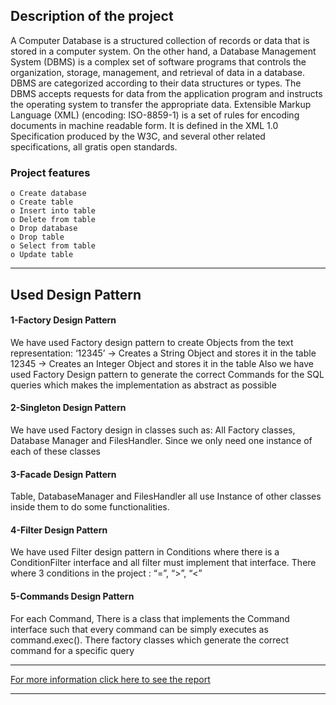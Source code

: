 ## Description of the project
A Computer Database is a structured collection of records or data that is stored in a computer system. On the other hand, a Database Management System (DBMS) is a complex set of software programs that controls the organization, storage, management, and retrieval of data in a database. DBMS are categorized according to their data structures or types. The DBMS accepts requests for data from the application program and instructs the operating system to transfer the appropriate data.
Extensible Markup Language (XML) (encoding: ISO-8859-1) is a set of rules for encoding documents in machine readable form. It is defined in the XML 1.0 Specification produced by the W3C, and several other related specifications, all gratis open standards.

### Project features
    o Create database
    o Create table
    o Insert into table
    o Delete from table
    o Drop database
    o Drop table
    o Select from table 
    o Update table
---
## Used Design Pattern
#### 1-Factory Design Pattern
We have used Factory design pattern to create Objects from the text representation:
‘12345’ -> Creates a String Object and stores it in the table
12345 -> Creates an Integer Object and stores it in the table
Also we have used Factory Design pattern to generate the correct Commands for the SQL queries which makes the implementation as abstract as possible

#### 2-Singleton Design Pattern

We have used Factory design in classes such as:  All Factory classes, Database Manager and  FilesHandler. Since we only need one instance of each of these classes

#### 3-Facade Design Pattern

Table, DatabaseManager and FilesHandler all use Instance of other classes inside them to do some functionalities.

#### 4-Filter Design Pattern

We have used Filter design pattern in Conditions where there is a ConditionFilter interface and all filter must implement that interface. There where 3 conditions in the project : “=”, “>”, “<”

#### 5-Commands Design Pattern

For each Command, There is a class that implements the Command interface such that every command can be simply executes as command.exec(). There factory classes which generate the correct command for a specific query

---
[For more information click here to see the report](https://docs.google.com/document/d/1k_NcYXbBpo8ZNWKau0oEyErSZUIs3qWIJf_lJLDGVd0/edit?usp=sharing)

---